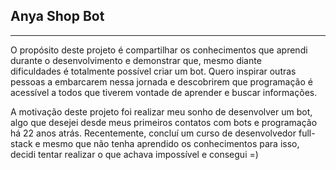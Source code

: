 ## Anya Shop Bot

---

O propósito deste projeto é compartilhar os conhecimentos que aprendi
durante o desenvolvimento e demonstrar que, mesmo diante  
dificuldades é totalmente possível criar um bot. Quero inspirar
outras pessoas a embarcarem nessa jornada e descobrirem que programação é acessível a todos que
tiverem vontade de aprender e buscar informações.

A motivação deste projeto foi realizar meu sonho de desenvolver um bot,
algo que desejei desde meus primeiros contatos com bots e programação há 22
anos atrás. Recentemente, concluí um curso de desenvolvedor
full-stack e mesmo que não tenha aprendido os conhecimentos para isso,
decidi tentar realizar o que achava impossível e consegui =)